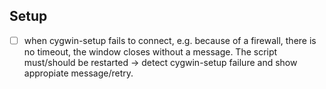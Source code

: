 

## Setup
-[ ] when cygwin-setup fails to connect, e.g. because of a firewall, there is no timeout, the window closes without a message. The script must/should be restarted -> detect cygwin-setup failure and show appropiate message/retry.

